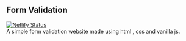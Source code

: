## Form Validation
[![Netlify Status](https://api.netlify.com/api/v1/badges/c7adeb47-3196-4b82-8366-8b5a80b28cdc/deploy-status)](https://forma9.netlify.app/)<br />
A simple form validation website made using html , css and vanilla js.
